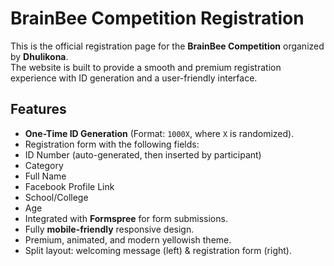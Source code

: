 #  BrainBee Competition Registration

This is the official registration page for the **BrainBee Competition** organized by **Dhulikona**.  
The website is built to provide a smooth and premium registration experience with ID generation and a user-friendly interface.

##  Features
-  **One-Time ID Generation** (Format: `1000X`, where `X` is randomized).  
-  Registration form with the following fields:
  - ID Number (auto-generated, then inserted by participant)
  - Category
  - Full Name
  - Facebook Profile Link
  - School/College
  - Age  
-  Integrated with **Formspree** for form submissions.  
-  Fully **mobile-friendly** responsive design.  
-  Premium, animated, and modern yellowish theme.  
-  Split layout: welcoming message (left) & registration form (right).  
